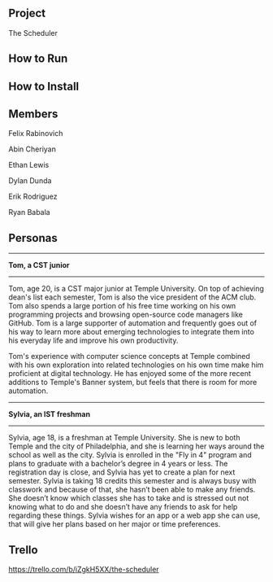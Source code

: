 ## Project ## 
 The Scheduler
 
## How to Run ##

## How to Install ##

## Members ##

Felix Rabinovich 

Abin Cheriyan

Ethan Lewis

Dylan Dunda

Erik Rodriguez

Ryan Babala

## Personas ##

***

**Tom, a CST junior**

***

Tom, age 20, is a CST major junior at Temple University. On top of achieving dean's list each semester, Tom is also the vice president of the ACM club. Tom also spends a large portion of his free time working on his own programming projects and browsing open-source code managers like GitHub. Tom is a large supporter of automation and frequently goes out of his way to learn more about emerging technologies to integrate them into his everyday life and improve his own productivity.

Tom's experience with computer science concepts at Temple combined with his own exploration into related technologies on his own time make him proficient at digital technology. He has enjoyed some of the more recent additions to Temple's Banner system, but feels that there is room for more automation.

***

**Sylvia, an IST freshman**
***

Sylvia, age 18, is a freshman at Temple University. She is new to both Temple and the city of Philadelphia, and she is learning her ways around the school as well as the city. Sylvia is enrolled in the "Fly in 4" program and plans to graduate with a bachelor’s degree in 4 years or less. The registration day is close, and Sylvia has yet to create a plan for next semester. Sylvia is taking 18 credits this semester and is always busy with classwork and because of that, she hasn’t been able to make any friends. She doesn’t know which classes she has to take and is stressed out not knowing what to do and she doesn’t have any friends to ask for help regarding these things. Sylvia wishes for an app or a web app she can use, that will give her plans based on her major or time preferences.



## Trello ##
https://trello.com/b/iZgkH5XX/the-scheduler
